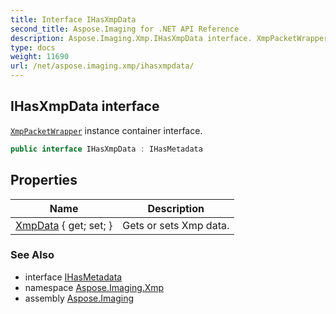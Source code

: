 ```yaml
---
title: Interface IHasXmpData
second_title: Aspose.Imaging for .NET API Reference
description: Aspose.Imaging.Xmp.IHasXmpData interface. XmpPacketWrapper instance container interface
type: docs
weight: 11690
url: /net/aspose.imaging.xmp/ihasxmpdata/
---
```

## IHasXmpData interface

[`XmpPacketWrapper`](../xmppacketwrapper/) instance container interface.

```csharp
public interface IHasXmpData : IHasMetadata
```

## Properties

| Name | Description |
| --- | --- |
| [XmpData](../../aspose.imaging.xmp/ihasxmpdata/xmpdata/) { get; set; } | Gets or sets Xmp data. |

### See Also

* interface [IHasMetadata](../../aspose.imaging/ihasmetadata/)
* namespace [Aspose.Imaging.Xmp](../../aspose.imaging.xmp/)
* assembly [Aspose.Imaging](../../)


